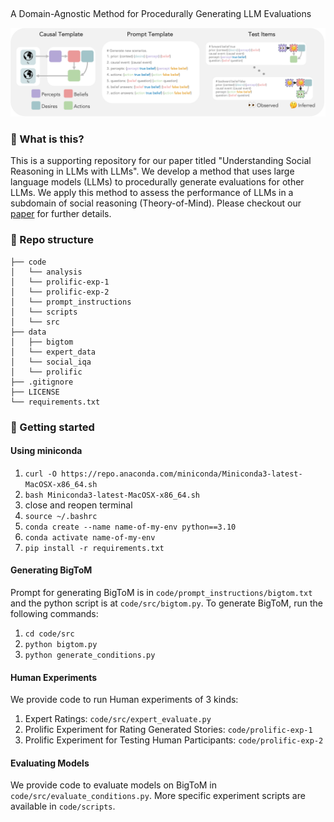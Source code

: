 ##  

A Domain-Agnostic Method for Procedurally Generating LLM Evaluations

![Causal Template -> Prompt Template -> Test Items](./assets/generation.jpg)


### 🧐 What is this?
This is a supporting repository for our paper titled "Understanding Social Reasoning in LLMs with LLMs".
We develop a method that uses large language models (LLMs) to procedurally generate evaluations for other LLMs. We apply this method to assess the performance of LLMs in a subdomain of social reasoning (Theory-of-Mind). Please checkout our [paper](https://sites.google.com/view/social-reasoning-lms) for further details.


### 📂 Repo structure
```
├── code                 
│   └── analysis
│   └── prolific-exp-1
│   └── prolific-exp-2
│   └── prompt_instructions
│   └── scripts
│   └── src 
├── data   
│   ├── bigtom    
│   └── expert_data
│   └── social_iqa
│   └── prolific
├── .gitignore
├── LICENSE            
└── requirements.txt
```

### 🚀 Getting started 
#### Using miniconda
1. `curl -O https://repo.anaconda.com/miniconda/Miniconda3-latest-MacOSX-x86_64.sh`
2. `bash Miniconda3-latest-MacOSX-x86_64.sh`
3. close and reopen terminal
4. `source ~/.bashrc`
5. `conda create --name name-of-my-env python==3.10`
6. `conda activate name-of-my-env`
7. `pip install -r requirements.txt` 

#### Generating BigToM
Prompt for generating BigToM is in `code/prompt_instructions/bigtom.txt` and the python script is at `code/src/bigtom.py`. To generate BigToM, run the following commands:
1. `cd code/src`
2. `python bigtom.py`
3. `python generate_conditions.py`

#### Human Experiments
We provide code to run Human experiments of 3 kinds:
1. Expert Ratings: `code/src/expert_evaluate.py`
2. Prolific Experiment for Rating Generated Stories: `code/prolific-exp-1`
3. Prolific Experiment for Testing Human Participants: `code/prolific-exp-2`

#### Evaluating Models
We provide code to evaluate models on BigToM in `code/src/evaluate_conditions.py`. More specific experiment scripts are available in `code/scripts`.
